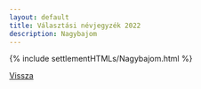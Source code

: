 ```yaml
---
layout: default
title: Választási névjegyzék 2022
description: Nagybajom
---
```


{% include settlementHTMLs/Nagybajom.html %}

[Vissza](../)